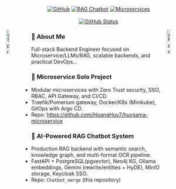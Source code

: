 <p align="center">
<a href="https://github.com/HoangHuy7"><img alt="GitHub" src="https://img.shields.io/badge/GitHub-@HoangHuy7-181717?logo=github"/></a>
<a href="https://github.com/HoangHuy7/Chatbot_merge"><img alt="RAG Chatbot" src="https://img.shields.io/badge/Project-RAG%20Chatbot-0b5fff?logo=fastapi&logoColor=white"/></a>
<a href="https://github.com/HoangHuy7/huysama-microservice"><img alt="Microservices" src="https://img.shields.io/badge/Project-Microservices-2bbc8a?logo=spring&logoColor=white"/></a></br></br>
<a href="https://github.com/HoangHuy7"><img alt="GitHub Status" src="https://github-readme-stats.vercel.app/api?username=HoangHuy7&hide=contribs&show_icons=true&include_all_commits=true&count_private=true"/></a>
</p>

<img alt="Spring Boot" src="https://cdn.simpleicons.org/springboot/6DB33F" width="13%" align="left"/>
<img alt="FastAPI" src="https://cdn.simpleicons.org/fastapi/009688" width="13%" align="right"/>

### 👋 About Me
Full-stack Backend Engineer focused on Microservice/LLMs/RAG, scalable backends, and practical DevOps...


### 🧩 Microservice Solo Project
- Modular microservices with Zero Trust security, SSO, RBAC, API Gateway, and CI/CD.
- Traefik/Pomerium gateway, Docker/K8s (Minikube), GitOps with Argo CD.
- Repo: https://github.com/HoangHuy7/huysama-microservice

### 🧠 AI-Powered RAG Chatbot System
- Production RAG backend with semantic search, knowledge graph, and multi-format OCR pipeline.
- FastAPI + PostgreSQL(pgvector), Neo4j KG, Ollama embeddings, Gemini (rewrite/entities + HyDE), MinIO storage, Keycloak SSO.
- Repo: `Chatbot_merge` (this repository)
